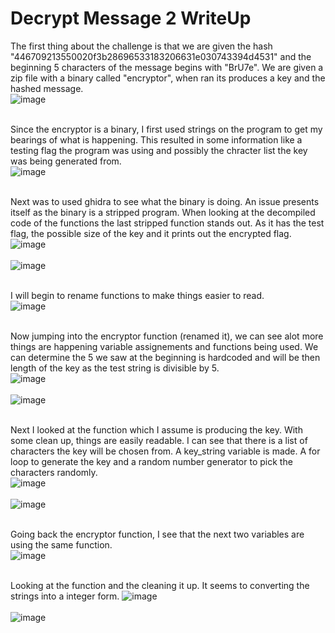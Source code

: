 # Decrypt Message 2 WriteUp

The first thing about the challenge is that we are given the hash "446709213550020f3b28696533183206631e030743394d4531" and the beginning 5 characters of the message begins with "BrU7e". We are given a zip file with a binary called "encryptor", when ran its produces a key and the hashed message.</br>
![image](https://github.com/ShadowBringer007/CTF_Repository/assets/47370367/1600d66f-3544-4b9b-8e84-3234dc1ef667) </br>
</br>

Since the encryptor is a binary, I first used strings on the program to get my bearings of what is happening. This resulted in some information like a testing flag the program was using and possibly the chracter list the key was being generated from. </br>
![image](https://github.com/ShadowBringer007/CTF_Repository/assets/47370367/f23e6e10-1d16-47af-9708-7d27a282e1cd) </br>
</br>

Next was to used ghidra to see what the binary is doing. An issue presents itself as the binary is a stripped program. When looking at the decompiled code of the functions the last stripped function stands out. As it has the test flag, the possible size of the key and it prints out the encrypted flag.</br>
![image](https://github.com/ShadowBringer007/CTF_Repository/assets/47370367/f2dd9774-8242-40bd-bc93-7804d59af836)</br>
</br>
![image](https://github.com/ShadowBringer007/CTF_Repository/assets/47370367/d954f073-1207-4cfe-9b71-3c8cc02088c5)</br>
</br>

I will begin to rename functions to make things easier to read.</br>
![image](https://github.com/ShadowBringer007/CTF_Repository/assets/47370367/af99ac14-8230-484c-be48-d437a04edbeb)</br>
</br>

Now jumping into the encryptor function (renamed it), we can see alot more things are happening variable assignements and functions being used. We can determine the 5 we saw at the beginning is hardcoded and will be then length of the key as the test string is divisible by 5.</br>
![image](https://github.com/ShadowBringer007/CTF_Repository/assets/47370367/8a1f6125-bc0f-4d91-bee1-4d22f4db409d)</br>
</br>
![image](https://github.com/ShadowBringer007/CTF_Repository/assets/47370367/b4af11d2-8329-43ff-990a-05e1d8ca417f)</br>
</br>

Next I looked at the function which I assume is producing the key. With some clean up, things are easily readable. I can see that there is a list of characters the key will be chosen from. A key_string variable is made. A for loop to generate the key and a random number generator to pick the characters randomly.</br> 
![image](https://github.com/ShadowBringer007/CTF_Repository/assets/47370367/3edee005-e675-42dd-8fff-2ead4f8c9a03)</br>
</br>
![image](https://github.com/ShadowBringer007/CTF_Repository/assets/47370367/ba50dbf5-7cb4-4bb4-b9d5-d52e2b42e41d)</br>
</br>

Going back the encryptor function, I see that the next two variables are using the same function. </br>
![image](https://github.com/ShadowBringer007/CTF_Repository/assets/47370367/dbef93b4-067e-46da-9e17-1aec501cecaf)</br>
</br>

Looking at the function and the cleaning it up. It seems to converting the strings into a integer form.
![image](https://github.com/ShadowBringer007/CTF_Repository/assets/47370367/0e3c7763-b875-48bc-9365-f7ce12575b7a)</br>
</br>
![image](https://github.com/ShadowBringer007/CTF_Repository/assets/47370367/8d6d7f3e-9e0d-43a4-8eeb-a42fb016ec16)</br>
</br>

